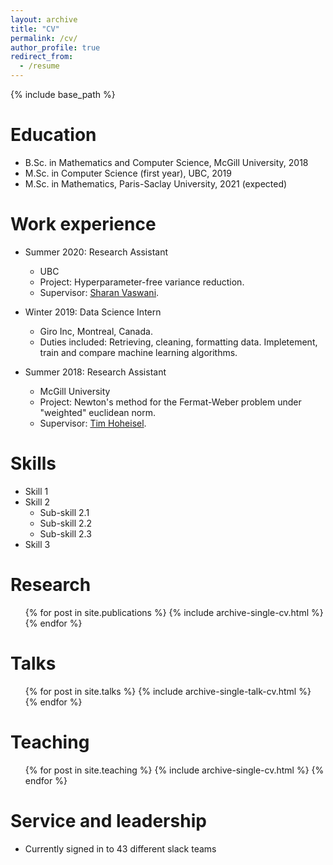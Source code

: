```yaml
---
layout: archive
title: "CV"
permalink: /cv/
author_profile: true
redirect_from:
  - /resume
---
```


{% include base_path %}

Education
======
* B.Sc. in Mathematics and Computer Science, McGill University, 2018
* M.Sc. in Computer Science (first year), UBC, 2019
* M.Sc. in Mathematics, Paris-Saclay University, 2021 (expected)

Work experience
======
* Summer 2020: Research Assistant
  * UBC
  * Project: Hyperparameter-free variance reduction.
  * Supervisor: [Sharan Vaswani](https://vaswanis.github.io/).

* Winter 2019: Data Science Intern
  * Giro Inc, Montreal, Canada.
  * Duties included: Retrieving, cleaning, formatting data. Impletement, train and compare machine learning algorithms.
  
* Summer 2018: Research Assistant
  * McGill University
  * Project: Newton's method for the Fermat-Weber problem under "weighted" euclidean norm.
  * Supervisor: [Tim Hoheisel](https://www.math.mcgill.ca/hoheisel/).
  
Skills
======
* Skill 1
* Skill 2
  * Sub-skill 2.1
  * Sub-skill 2.2
  * Sub-skill 2.3
* Skill 3

Research
======
  <ul>{% for post in site.publications %}
    {% include archive-single-cv.html %}
  {% endfor %}</ul>
  
Talks
======
  <ul>{% for post in site.talks %}
    {% include archive-single-talk-cv.html %}
  {% endfor %}</ul>
  
Teaching
======
  <ul>{% for post in site.teaching %}
    {% include archive-single-cv.html %}
  {% endfor %}</ul>
  
Service and leadership
======
* Currently signed in to 43 different slack teams
